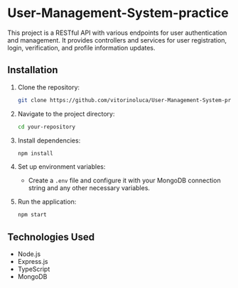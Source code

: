 # User-Management-System-practice

This project is a RESTful API with various endpoints for user authentication and management. It provides controllers and services for user registration, login, verification, and profile information updates.

## Installation

1. Clone the repository:
   ```bash
   git clone https://github.com/vitorinoluca/User-Management-System-practice
   ```

2. Navigate to the project directory:
   ```bash
   cd your-repository
   ```

3. Install dependencies:
   ```bash
   npm install
   ```

4. Set up environment variables:
   - Create a `.env` file and configure it with your MongoDB connection string and any other necessary variables.

5. Run the application:
   ```bash
   npm start
   ```

## Technologies Used

- Node.js
- Express.js
- TypeScript
- MongoDB
